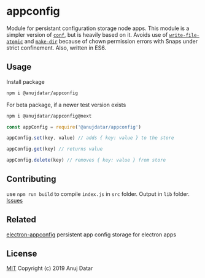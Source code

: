# appconfig

Module for persistant configuration storage node apps. This module is a simpler version of [`conf`](https://github.com/sindresorhus/conf), but is heavily based on it. Avoids use of [`write-file-atomic`](https://github.com/npm/write-file-atomic) and [`make-dir`](https://github.com/sindresorhus/make-dir) because of chown permission errors with Snaps under strict confinement. Also, written in ES6.

## Usage

Install package

```bash
npm i @anujdatar/appconfig
```

For beta package, if a newer test version exists

```bash
npm i @anujdatar/appconfig@next
```

```js
const appConfig = require('@anujdatar/appconfig')

appConfig.set(key, value) // adds { key: value } to the store

appConfig.get(key) // returns value

appConfig.delete(key) // removes { key: value } from store
```

## Contributing

use `npm run build` to compile `index.js` in `src` folder. Output in `lib` folder.
[Issues](https://github.com/anujdatar/appconfig/issues)

## Related

[electron-appconfig](https://github.com/anujdatar/electron-appconfig) persistent app config storage for electron apps

## License

[MIT](https://github.com/anujdatar/appconfig/blob/master/LICENSE) Copyright (c) 2019 Anuj Datar
